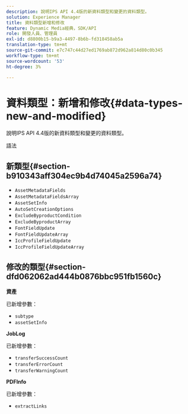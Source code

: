 ```yaml
---
description: 說明IPS API 4.4版的新資料類型和變更的資料類型。
solution: Experience Manager
title: 資料類型新增和修改
feature: Dynamic Media經典，SDK/API
role: 開發人員、管理員
exl-id: d8800b15-b9a3-4497-8b6b-fd318458ab5a
translation-type: tm+mt
source-git-commit: e7c747c44d27ed1769ab872d962a814d80c0b345
workflow-type: tm+mt
source-wordcount: '53'
ht-degree: 3%

---
```


# 資料類型：新增和修改{#data-types-new-and-modified}

說明IPS API 4.4版的新資料類型和變更的資料類型。

語法

## 新類型{#section-b910343aff304ec9b4d74045a2596a74}

* `AssetMetadataFields`
* `AssetMetadataFieldsArray`
* `AssetSetInfo`
* `AutoSetCreationOptions`
* `ExcludeByproductCondition`
* `ExcludeByproductArray`
* `FontFieldUpdate`
* `FontFieldUpdateArray`
* `IccProfileFieldUpdate`
* `IccProfileFieldUpdateArray`

## 修改的類型{#section-dfd062062ad444b0876bbc951fb1560c}

**資產**

已新增參數：

* `subtype`
* `assetSetInfo`

**JobLog**

已新增參數：

* `transferSuccessCount`
* `transferErrorCount`
* `transferWarningCount`

**PDFInfo**

已新增參數：

* `extractLinks`
